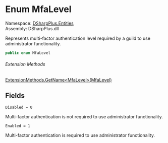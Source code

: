 # Enum MfaLevel

Namespace: [DSharpPlus.Entities](DSharpPlus.Entities.md)  
Assembly: DSharpPlus.dll

Represents multi-factor authentication level required by a guild to use administrator functionality.

```csharp
public enum MfaLevel
```

###### Extension Methods

[ExtensionMethods.GetName<MfaLevel\>\(MfaLevel\)](DSharpPlus.SlashCommands.ExtensionMethods.md\#DSharpPlus\_SlashCommands\_ExtensionMethods\_GetName\_\_1\_\_\_0\_)

## Fields

`Disabled = 0` 

Multi-factor authentication is not required to use administrator functionality.

`Enabled = 1` 

Multi-factor authentication is required to use administrator functionality.

